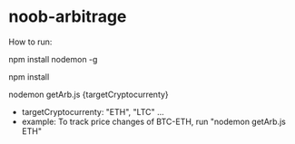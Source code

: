 # noob-arbitrage

How to run:

npm install nodemon -g

npm install

nodemon getArb.js {targetCryptocurrenty}
* targetCryptocurrenty: "ETH", "LTC" ...
* example: To track price changes of BTC-ETH, run "nodemon getArb.js ETH"
